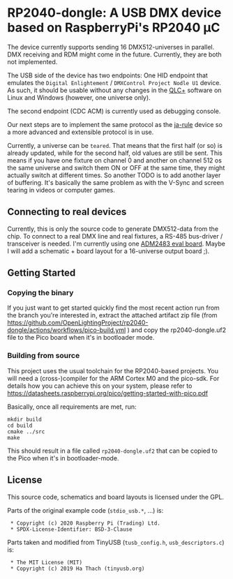 # RP2040-dongle: A USB DMX device based on RaspberryPi's RP2040 µC

The device currently supports sending 16 DMX512-universes in parallel. 
DMX receiving and RDM might come in the future. Currently, they are both 
not implemented.

The USB side of the device has two endpoints: One HID endpoint that 
emulates the `Digital Enlightement` / `DMXControl Project Nodle U1` device. As 
such, it should be usable without any changes in the [QLC+](https://www.qlcplus.org) software on Linux and Windows (however, one universe only).

The second endpoint (CDC ACM) is currently used as debugging console.

Our next steps are to implement the same protocol as the [ja-rule](https://github.com/OpenLightingProject/ja-rule) device so a more advanced and extensible protocol is in use.

Currently, a universe can be `teared`. That means that the first half (or so) is already updated, while for the second half, old values are still be sent. This means if you have one fixture on channel 0 and another on channel 512 os the same universe and switch them ON or OFF at the same time, they might actually switch at different times. So another TODO is to add another layer of buffering. It's basically the same problem as with the V-Sync and screen tearing in videos or computer games.

## Connecting to real devices

Currently, this is only the source code to generate DMX512-data from the chip. To connect to a real DMX line and real fixtures, a RS-485 bus-driver / transceiver is needed. I'm currently using one [ADM2483 eval board](https://www.analog.com/en/design-center/evaluation-hardware-and-software/evaluation-boards-kits/eval-adm2483.html). Maybe I will add a schematic + board layout for a 16-universe output board ;).


## Getting Started

### Copying the binary

If you just want to get started quickly find the most recent action run from the branch you're interested in, extract the attached artifact zip file (from https://github.com/OpenLightingProject/rp2040-dongle/actions/workflows/pico-build.yml ) and copy the rp2040-dongle.uf2 file to the Pico board when it's in bootloader mode.

### Building from source

This project uses the usual toolchain for the RP2040-based projects. You will 
need a (cross-)compiler for the ARM Cortex M0 and the pico-sdk. For details 
how you can achieve this on your system, please refer to
https://datasheets.raspberrypi.org/pico/getting-started-with-pico.pdf

Basically, once all requirements are met, run:
```
mkdir build
cd build
cmake ../src
make
```
This should result in a file called `rp2040-dongle.uf2` that can be copied to the Pico when it's in bootloader-mode.

## License

This source code, schematics and board layouts is licensed under the GPL.

Parts of the original example code (`stdio_usb.*`, ...) is:

     * Copyright (c) 2020 Raspberry Pi (Trading) Ltd.
     * SPDX-License-Identifier: BSD-3-Clause

Parts taken and modified from TinyUSB (`tusb_config.h`, `usb_descriptors.c`) is:

     * The MIT License (MIT)
     * Copyright (c) 2019 Ha Thach (tinyusb.org)
